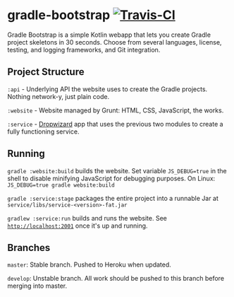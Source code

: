 gradle-bootstrap [![Travis-CI](http://img.shields.io/travis/thatJavaNerd/gradle-bootstrap.svg?style=flat)](https://travis-ci.org/thatJavaNerd/gradle-bootstrap)
================

Gradle Bootstrap is a simple Kotlin webapp that lets you create Gradle project skeletons in 30 seconds. Choose from several languages, license, testing, and logging frameworks, and Git integration.

## Project Structure

`:api` - Underlying API the website uses to create the Gradle projects. Nothing network-y, just plain code.

`:website` - Website managed by Grunt: HTML, CSS, JavaScript, the works.

`:service` - [Dropwizard](http://www.dropwizard.io/) app that uses the previous two modules to create a fully functioning service.

## Running
`gradle :website:build` builds the website. Set variable `JS_DEBUG=true` in the shell to disable minifying JavaScript for debugging purposes. On Linux: `JS_DEBUG=true gradle website:build`

`gradle :service:stage` packages the entire project into a runnable Jar at `service/libs/service-<version>-fat.jar`

`gradlew :service:run` builds and runs the website. See [`http://localhost:2001`](http://localhost:2001) once it's up and running.

## Branches

`master`: Stable branch. Pushed to Heroku when updated.

`develop`: Unstable branch. All work should be pushed to this branch before merging into master.
